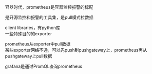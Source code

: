 容器时代，prometheus是容器监控报警的标配

是开源监控和报警的工具集，是pull模式拉数据

client libraries，有python库  
一些特殊目的的exporter

prometheus从exporter中pull数据  
某些exporter网络不通，可以先push到pushgateway上，prometheus再从pushgateway上pull数据

grafana是通过PromQL查询prometheus